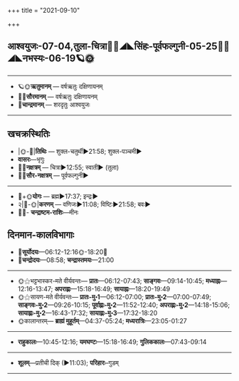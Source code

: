 +++
title = "2021-09-10"

+++
## आश्वयुजः-07-04,तुला-चित्रा🌛🌌◢◣सिंहः-पूर्वफल्गुनी-05-25🌌🌞◢◣नभस्यः-06-19🪐🌞
___________________
- 🪐🌞**ऋतुमानम्** — वर्षऋतुः दक्षिणायनम्
- 🌌🌞**सौरमानम्** — वर्षऋतुः दक्षिणायनम्
- 🌛**चान्द्रमानम्** — शरदृतुः आश्वयुजः
___________________


## खचक्रस्थितिः
- |🌞-🌛|**तिथिः** — शुक्ल-चतुर्थी►21:58; शुक्ल-पञ्चमी►  
- **वासरः**—भृगुः  
- 🌌🌛**नक्षत्रम्** — चित्रा►12:55; स्वाती► (तुला)  
- 🌌🌞**सौर-नक्षत्रम्** — पूर्वफल्गुनी►  
___________________
- 🌛+🌞**योगः** — ब्रह्म►17:37; इन्द्रः►  
- २|🌛-🌞|**करणम्** — वणिजः►11:08; विष्टिः►21:58; बवः►  
- 🌌🌛- **चन्द्राष्टम-राशिः**—मीनः  


## दिनमान-कालविभागाः
- 🌅**सूर्योदयः**—06:12-12:16🌞️-18:20🌇  
- 🌛**चन्द्रोदयः**—08:58; **चन्द्रास्तमयः**—21:00  
___________________
- 🌞⚝भट्टभास्कर-मते वीर्यवन्तः— **प्रातः**—06:12-07:43; **साङ्गवः**—09:14-10:45; **मध्याह्नः**—12:16-13:47; **अपराह्णः**—15:18-16:49; **सायाह्नः**—18:20-19:49  
- 🌞⚝सायण-मते वीर्यवन्तः— **प्रातः-मु॰1**—06:12-07:00; **प्रातः-मु॰2**—07:00-07:49; **साङ्गवः-मु॰2**—09:26-10:15; **पूर्वाह्णः-मु॰2**—11:52-12:40; **अपराह्णः-मु॰2**—14:18-15:06; **सायाह्णः-मु॰2**—16:43-17:32; **सायाह्णः-मु॰3**—17:32-18:20  
- 🌞कालान्तरम्— **ब्राह्मं मुहूर्तम्**—04:37-05:24; **मध्यरात्रिः**—23:05-01:27  
___________________
- **राहुकालः**—10:45-12:16; **यमघण्टः**—15:18-16:49; **गुलिककालः**—07:43-09:14  
___________________
- **शूलम्**—प्रतीची दिक् (►11:03); **परिहारः**–गुडम्  
___________________
